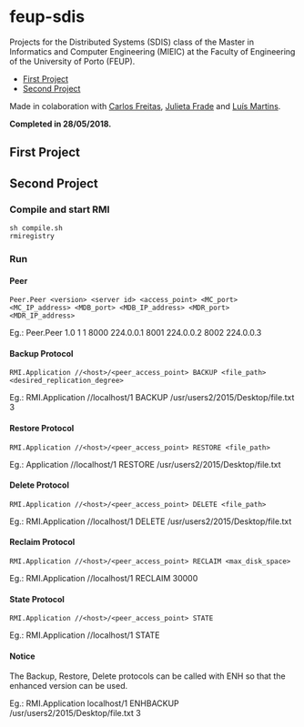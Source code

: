 # feup-sdis
Projects for the Distributed Systems (SDIS) class of the Master in Informatics and Computer Engineering (MIEIC) at the Faculty of Engineering of the University of Porto (FEUP). 

- [First Project](#first-project)
- [Second Project](#second-project)

Made in colaboration with [Carlos Freitas](https://github.com/CarlosFr97), [Julieta Frade](https://github.com/julietafrade97) and [Luís Martins](https://github.com/luisnmartins).

**Completed in 28/05/2018.**

## First Project

## Second Project

### Compile and start RMI

```
sh compile.sh
rmiregistry
```

### Run

#### Peer

```
Peer.Peer <version> <server id> <access_point> <MC_port> <MC_IP_address> <MDB_port> <MDB_IP_address> <MDR_port> <MDR_IP_address>
```

Eg.: Peer.Peer 1.0 1 1  8000 224.0.0.1 8001 224.0.0.2 8002 224.0.0.3

#### Backup Protocol

```
RMI.Application //<host>/<peer_access_point> BACKUP <file_path> <desired_replication_degree>
```

Eg.: RMI.Application //localhost/1 BACKUP /usr/users2/2015/Desktop/file.txt 3

#### Restore Protocol

```
RMI.Application //<host>/<peer_access_point> RESTORE <file_path>
```

Eg.: Application //localhost/1 RESTORE /usr/users2/2015/Desktop/file.txt 

#### Delete Protocol

```
RMI.Application //<host>/<peer_access_point> DELETE <file_path>
```

Eg.: RMI.Application //localhost/1 DELETE /usr/users2/2015/Desktop/file.txt

#### Reclaim Protocol

```
RMI.Application //<host>/<peer_access_point> RECLAIM <max_disk_space>
```

Eg.: RMI.Application //localhost/1 RECLAIM 30000

#### State Protocol

```
RMI.Application //<host>/<peer_access_point> STATE
```

Eg.: RMI.Application //localhost/1 STATE

#### Notice

The Backup, Restore, Delete protocols can be called with ENH so that the enhanced version can be used.

Eg.:  RMI.Application localhost/1 ENHBACKUP /usr/users2/2015/Desktop/file.txt 3
